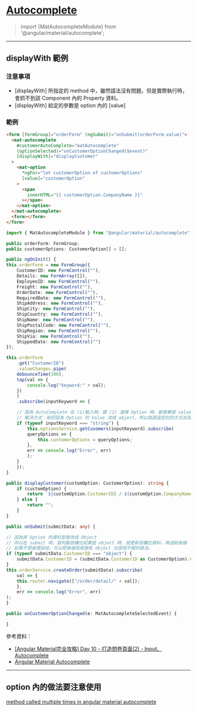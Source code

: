 # [Autocomplete](https://material.angular.io/components/autocomplete/api)

> import {MatAutocompleteModule} from '@angular/material/autocomplete';

---

## displayWith 範例

### 注意事項

- [displayWith] 所指定的 method 中，雖然語法沒有問題，但是實際執行時，會抓不到該 Component 內的 Property 資料。
- [displayWith] 給定的參數是 option 內的 [value]

### 範例

```html
<form [formGroup]="orderForm" (ngSubmit)="onSubmit(orderForm.value)">
  <mat-autocomplete
    #customerAutoComplete="matAutocomplete"
    (optionSelected)="onCustomerOptionChanged($event)"
    [displayWith]="displayCustomer"
  >
    <mat-option
      *ngFor="let customerOption of customerOptions"
      [value]="customerOption"
    >
      <span
        innerHTML="{{ customerOption.CompanyName }}"
      ></span>
    </mat-option>
  </mat-autocomplete>
  <form></form>
</form>
```

```typescript
import { MatAutocompleteModule } from "@angular/material/autocomplete";

public orderForm: FormGroup;
public customerOptions: CustomerOption[] = [];

public ngOnInit() {
this.orderForm = new FormGroup({
    CustomerID: new FormControl(""),
    Details: new FormArray([]),
    EmployeeID: new FormControl(""),
    Freight: new FormControl(""),
    OrderDate: new FormControl(""),
    RequiredDate: new FormControl(""),
    ShipAddress: new FormControl(""),
    ShipCity: new FormControl(""),
    ShipCountry: new FormControl(""),
    ShipName: new FormControl(""),
    ShipPostalCode: new FormControl(""),
    ShipRegion: new FormControl(""),
    ShipVia: new FormControl(""),
    ShippedDate: new FormControl("")
});

this.orderForm
    .get("CustomerID")
    .valueChanges.pipe(
    debounceTime(300),
    tap(val => {
        console.log("keyword:" + val);
    })
    )
    .subscribe(inputKeyword => {

    // 因為 AutoComplete 在 (1)輸入時，跟 (2) 選擇 Option 時，都會觸發 valueChanges
    // 解決方式：剛好因為 Option 的 Value 改成 object，所以就透過型別的方式去阻擋第二次觸發
    if (typeof inputKeyword === "string") {
        this.optionsService.getCusomers(inputKeyword).subscribe(
        queryOptions => {
            this.customerOptions = queryOptions;
        },
        err => console.log("Error", err)
        );
    }
    });
}

public displayCustomer(customOption: CustomerOption): string {
    if (customOption) {
        return `${customOption.CustomerID} / ${customOption.CompanyName}`;
    } else {
        return "";
    }
}

public onSubmit(submitData: any) {

// 因為將 Option 的資料型態改成 Object
// 所以在 submit 時，就判斷該欄位如果是 object 時，就更新該欄位資料，再送給後端
// 如果不想處理這段，可以把後端改成接收 object 也是個不錯的做法。
if (typeof submitData.CustomerID === "object") {
    submitData.CustomerID = (submitData.CustomerID as CustomerOption).CustomerID;
}
this.orderService.createOrder(submitData).subscribe(
    val => {
    this.router.navigate(["/order/detail/" + val]);
    },
    err => console.log("Error", err)
);
}

public onCustomerOptionChanged(e: MatAutocompleteSelectedEvent) {

}
```

參考資料：

- [[Angular Material完全攻略] Day 10 - 打造問卷頁面(2) - Input、Autocomplete](https://ithelp.ithome.com.tw/articles/10194495)
- [Angular Material Autocomplete](https://hoshcoding.com/courses/1/angular-material-autocomplete)


---

## option 內的做法要注意使用

[method called multiple times in angular material autocomplete](https://stackoverflow.com/questions/57856800/method-gets-called-multiple-times-in-angular-material-autocomplete)

